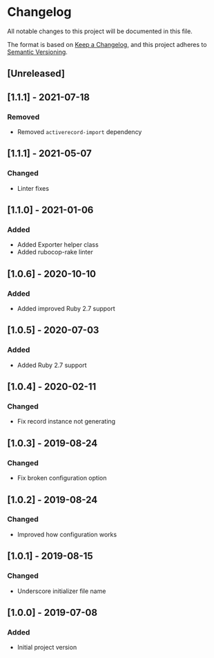 # Changelog
All notable changes to this project will be documented in this file.

The format is based on [Keep a Changelog](https://keepachangelog.com/en/1.0.0/),
and this project adheres to [Semantic Versioning](https://semver.org/spec/v2.0.0.html).

## [Unreleased]

## [1.1.1] - 2021-07-18
### Removed
- Removed `activerecord-import` dependency

## [1.1.1] - 2021-05-07
### Changed
- Linter fixes

## [1.1.0] - 2021-01-06
### Added
- Added Exporter helper class
- Added rubocop-rake linter

## [1.0.6] - 2020-10-10
### Added
- Added improved Ruby 2.7 support

## [1.0.5] - 2020-07-03
### Added
- Added Ruby 2.7 support

## [1.0.4] - 2020-02-11
### Changed
- Fix record instance not generating

## [1.0.3] - 2019-08-24
### Changed
- Fix broken configuration option

## [1.0.2] - 2019-08-24
### Changed
- Improved how configuration works

## [1.0.1] - 2019-08-15
### Changed
- Underscore initializer file name

## [1.0.0] - 2019-07-08
### Added
- Initial project version
